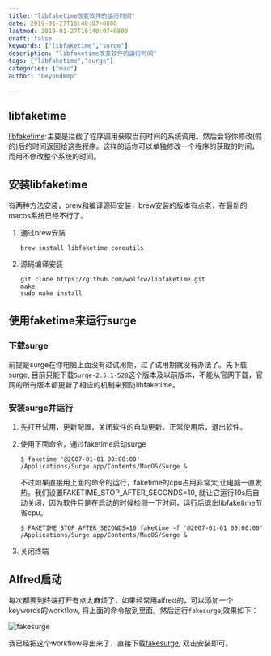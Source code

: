 ```yaml
---
title: "libfaketime改变软件的运行时间"
date: 2019-01-27T16:40:07+0800
lastmod: 2019-01-27T16:40:07+0800
draft: false
keywords: ["libfaketime","surge"]
description: "libfaketime改变软件的运行时间"
tags: ["libfaketime","surge"]
categories: ["mac"]
author: "beyondkmp"

---
```


## libfaketime
[libfaketime](https://github.com/wolfcw/libfaketime):主要是拦截了程序调用获取当前时间的系统调用。然后会将你修改(假的)后的时间返回给这些程序。这样的话你可以单独修改一个程序的获取的时间，而用不修改整个系统的时间。

## 安装libfaketime

有两种方法安装，brew和编译源码安装，brew安装的版本有点老，在最新的macos系统已经不行了。

1. 通过brew安装

    ```
    brew install libfaketime coreutils
    ```
2. 源码编译安装

    ```
    git clone https://github.com/wolfcw/libfaketime.git
    make
    sudo make install
    ```

## 使用faketime来运行surge
<!--more-->

### 下载surge

前提是surge在你电脑上面没有过试用期，过了试用期就没有办法了。先下载surge, 目前只能下载`Surge-2.5.1-528`这个版本及以前版本，不能从官网下载，官网的所有版本都更新了相应的机制来预防libfaketime。

### 安装surge并运行

1. 先打开试用，更新配置，关闭软件的自动更新。正常使用后，退出软件。
2. 使用下面命令，通过faketime启动surge

    ```
    $ faketime '@2007-01-01 00:00:00' /Applications/Surge.app/Contents/MacOS/Surge &
    ```

    不过如果直接用上面的命令的运行，faketime的cpu占用非常大,让电脑一直发热。我们设置FAKETIME_STOP_AFTER_SECONDS=10, 就让它运行10s后自动关闭，因为软件只是在启动的时候检测一下时间，运行后退出libfaketime节省cpu。


    ```
    $ FAKETIME_STOP_AFTER_SECONDS=10 faketime -f '@2007-01-01 00:00:00' /Applications/Surge.app/Contents/MacOS/Surge &
    ```

3. 关闭终端

## Alfred启动

每次都要到终端打开有点太麻烦了，如果经常用alfred的，可以添加一个keywords的workflow, 将上面的命令放到里面。然后运行`fakesurge`,效果如下：

![fakesurge](/imgs/alfred_surge.png)

我已经把这个workflow导出来了，直接下载[fakesurge](/files/surge_faketime.alfredworkflow), 双击安装即可。




